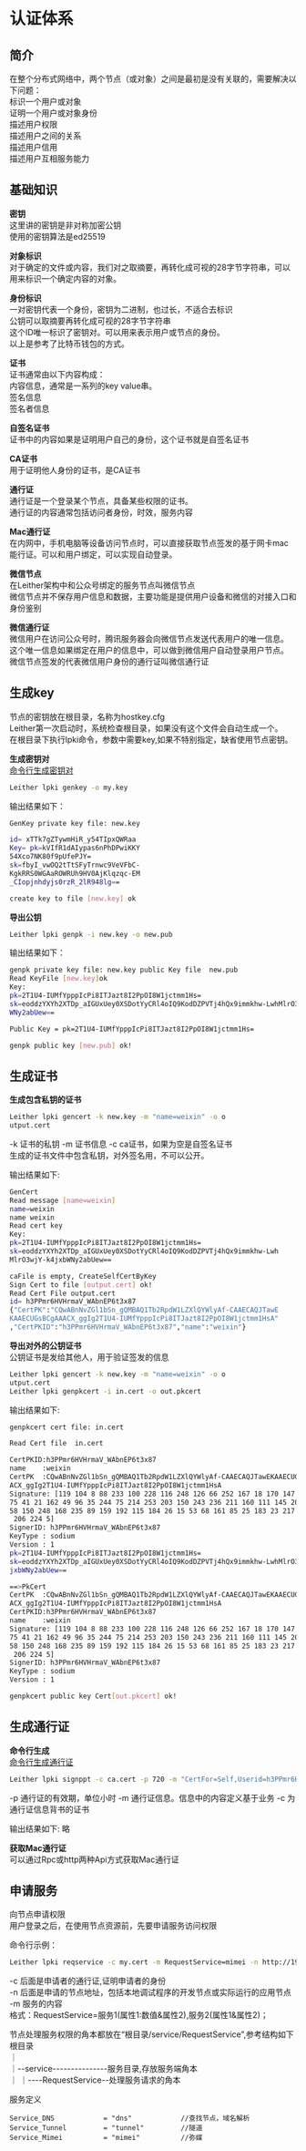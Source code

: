 认证体系  
======== 
## 简介  
在整个分布式网络中，两个节点（或对象）之间是最初是没有关联的，需要解决以下问题：  
标识一个用户或对象  
证明一个用户或对象身份  
描述用户权限  
描述用户之间的关系  
描述用户信用  
描述用户互相服务能力  

## 基础知识
**密钥**  
这里讲的密钥是非对称加密公钥  
使用的密钥算法是ed25519

**对象标识**  
对于确定的文件或内容，我们对之取摘要，再转化成可视的28字节字符串，可以用来标识一个确定内容的对象。  
  
**身份标识**  
一对密钥代表一个身份，密钥为二进制，也过长，不适合去标识  
公钥可以取摘要再转化成可视的28字节字符串  
这个ID唯一标识了密钥对。可以用来表示用户或节点的身份。  
以上是参考了比特币钱包的方式。  
  
**证书**  
证书通常由以下内容构成：   
内容信息，通常是一系列的key value串。  
签名信息  
签名者信息  
  
**自签名证书**  
证书中的内容如果是证明用户自己的身份，这个证书就是自签名证书
  
**CA证书**  
用于证明他人身份的证书，是CA证书  
  
**通行证**  
通行证是一个登录某个节点，具备某些权限的证书。  
通行证的内容通常包括访问者身份，时效，服务内容  
  
**Mac通行证**  
在内网中，手机电脑等设备访问节点时，可以直接获取节点签发的基于网卡mac能行证。可以和用户绑定，可以实现自动登录。  

**微信节点**  
在Leither架构中和公众号绑定的服务节点叫微信节点  
微信节点并不保存用户信息和数据，主要功能是提供用户设备和微信的对接入口和身份鉴别  

**微信通行证**  
微信用户在访问公众号时，腾讯服务器会向微信节点发送代表用户的唯一信息。  
这个唯一信息如果绑定在用户的信息中，可以做到微信用户自动登录用户节点。
微信节点签发的代表微信用户身份的通行证叫微信通行证  

  
## 生成key  
节点的密钥放在根目录，名称为hostkey.cfg  
Leither第一次启动时，系统检查根目录，如果没有这个文件会自动生成一个。   
在根目录下执行lpki命令，参数中需要key,如果不特别指定，缺省使用节点密钥。  

**生成密钥对**  
<a href="../api/LPki.md#genkey"> 命令行生成密钥对</a>  
```bash  
Leither lpki genkey -o my.key   
```  
输出结果如下：  
```bash  
GenKey private key file: new.key

id= xTTk7gZTywmHiR_y54TIpxQWRaa
Key= pk=kVIfR1dAIypas6nPhDPwiKKY
54Xco7NK80f9pUfePJY=
sk=fbyI_vwOQ2tTtSFyTrnwc9VeVFbC-
KgkRRS0WGAaROWRUh9HV0AjKlqzqc-EM
_CIopjnhdyjs0rzR_2lR948lg==

create key to file [new.key] ok

```  

**导出公钥**  
```bash  
Leither lpki genpk -i new.key -o new.pub
```  
输出结果如下：  
```bash  
genpk private key file: new.key public Key file  new.pub
Read KeyFile [new.key]ok
Key:
pk=2T1U4-IUMfYpppIcPi8ITJazt8I2PpOI8W1jctmm1Hs=
sk=eoddzYXYh2XTDp_aIGUxUey0XSDotYyCRl4oIQ9KodDZPVTj4hQx9immkhw-LwhMlrO3wjY-k4jxb
WNy2abUew==

Public Key = pk=2T1U4-IUMfYpppIcPi8ITJazt8I2PpOI8W1jctmm1Hs=

genpk public key [new.pub] ok!
```  

## 生成证书  

**生成包含私钥的证书**  
```bash  
Leither lpki gencert -k new.key -m "name=weixin" -o o
utput.cert
```
-k 证书的私钥
-m 证书信息
-c ca证书，如果为空是自签名证书  
生成的证书文件中包含私钥，对外签名用，不可以公开。  


输出结果如下:
```bash  
GenCert
Read message [name=weixin]
name=weixin
name weixin
Read cert key
Key:
pk=2T1U4-IUMfYpppIcPi8ITJazt8I2PpOI8W1jctmm1Hs=
sk=eoddzYXYh2XTDp_aIGUxUey0XSDotYyCRl4oIQ9KodDZPVTj4hQx9immkhw-Lwh
MlrO3wjY-k4jxbWNy2abUew==

caFile is empty, CreateSelfCertByKey
Sign Cert to file [output.cert] ok!
Read Cert File output.cert
id= h3PPmr6HVHrmaV_WAbnEP6t3x87
{"CertPK":"CQwABnNvZGl1bSn_gQMBAQ1Tb2RpdW1LZXlQYWlyAf-CAAECAQJTawE
KAAECUGsBCgAAACX_ggIg2T1U4-IUMfYpppIcPi8ITJazt8I2PpOI8W1jctmm1HsA"
,"CertPKID":"h3PPmr6HVHrmaV_WAbnEP6t3x87","name":"weixin"}
```    

**导出对外的公钥证书**  
公钥证书是发给其他人，用于验证签发的信息
```bash  
Leither lpki gencert -k new.key -m "name=weixin" -o o
utput.cert
Leither lpki genpkcert -i in.cert -o out.pkcert
```

输出结果如下:
```bash  
genpkcert cert file: in.cert

Read Cert file  in.cert

CertPKID:h3PPmr6HVHrmaV_WAbnEP6t3x87
name    :weixin
CertPK  :CQwABnNvZGl1bSn_gQMBAQ1Tb2RpdW1LZXlQYWlyAf-CAAECAQJTawEKAAECUGsBCgAA
ACX_ggIg2T1U4-IUMfYpppIcPi8ITJazt8I2PpOI8W1jctmm1HsA
Signature: [119 104 8 88 233 100 228 116 248 126 66 252 167 18 170 147 124 7
75 41 21 162 49 96 35 244 75 214 253 203 150 243 236 211 160 111 145 206 230
58 150 248 168 235 89 159 192 115 184 26 15 53 68 161 85 25 183 23 217 24 237
 206 224 5]
SignerID: h3PPmr6HVHrmaV_WAbnEP6t3x87
KeyType : sodium
Version : 1
pk=2T1U4-IUMfYpppIcPi8ITJazt8I2PpOI8W1jctmm1Hs=
sk=eoddzYXYh2XTDp_aIGUxUey0XSDotYyCRl4oIQ9KodDZPVTj4hQx9immkhw-LwhMlrO3wjY-k4
jxbWNy2abUew==

==>PkCert
CertPK  :CQwABnNvZGl1bSn_gQMBAQ1Tb2RpdW1LZXlQYWlyAf-CAAECAQJTawEKAAECUGsBCgAA
ACX_ggIg2T1U4-IUMfYpppIcPi8ITJazt8I2PpOI8W1jctmm1HsA
CertPKID:h3PPmr6HVHrmaV_WAbnEP6t3x87
name    :weixin
Signature: [119 104 8 88 233 100 228 116 248 126 66 252 167 18 170 147 124 7
75 41 21 162 49 96 35 244 75 214 253 203 150 243 236 211 160 111 145 206 230
58 150 248 168 235 89 159 192 115 184 26 15 53 68 161 85 25 183 23 217 24 237
 206 224 5]
SignerID: h3PPmr6HVHrmaV_WAbnEP6t3x87
KeyType : sodium
Version : 1

genpkcert public key Cert[out.pkcert] ok!
```  

## 生成通行证  
**命令行生成**  
<a href="../api/LPki.md#signppt"> 命令行生成通行证</a>  

```bash  
Leither lpki signppt -c ca.cert -p 720 -m "CertFor=Self,Userid=h3PPmr6HVHrmaV_WAbnEP6t3x87," -o test.ppt
```
-p 通行证的有效期，单位小时
-m 通行证信息。信息中的内容定义基于业务
-c 为通行证信息背书的证书  


输出结果如下:
略   

**获取Mac通行证**  
可以通过Rpc或http两种Api方式获取Mac通行证


## 申请服务  
向节点申请权限  
用户登录之后，在使用节点资源前，先要申请服务访问权限  
  
命令行示例：
```bash  
Leither lpki reqservice -c my.cert -m RequestService=mimei -n http://192.168.3.29:4800/  
```
-c 后面是申请者的通行证,证明申请者的身份  
-n 后面是申请的节点地址，包括本地调试程序的开发节点或实际运行的应用节点  
-m 服务的内容  
格式：RequestService=服务1(属性1:数值&属性2),服务2(属性1&属性2)；

节点处理服务权限的角本都放在“根目录/service/RequestService”,参考结构如下  
根目录  
｜  
｜--service---------------服务目录,存放服务端角本  
｜   ｜----RequestService--处理服务请求的角本  
  
服务定义  
```golang  
Service_DNS            = "dns"            //查找节点，域名解析
Service_Tunnel         = "tunnel"         //隧道
Service_Mimei          = "mimei"          //弥媒
```  
